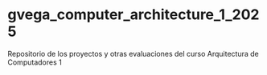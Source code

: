 # gvega_computer_architecture_1_2025
Repositorio de los proyectos y otras evaluaciones del curso Arquitectura de Computadores 1
